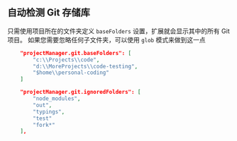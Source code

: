 ## 自动检测 Git 存储库

只需使用项目所在的文件夹定义 `baseFolders` 设置，扩展就会显示其中的所有 Git 项目。 如果您需要忽略任何子文件夹，可以使用 `glob` 模式来做到这一点

```json
    "projectManager.git.baseFolders": [
        "c:\\Projects\\code",
        "d:\\MoreProjects\\code-testing",
        "$home\\personal-coding"
    ]
```

```json
    "projectManager.git.ignoredFolders": [
        "node_modules",
        "out",
        "typings",
        "test"
        "fork*"
    ],
```
